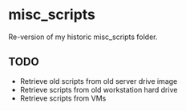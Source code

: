 # misc_scripts

Re-version of my historic misc_scripts folder. 

## TODO
* Retrieve old scripts from old server drive image
* Retrieve scripts from old workstation hard drive
* Retrieve scripts from VMs
 
